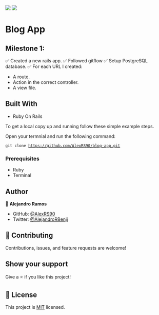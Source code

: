 ![](https://img.shields.io/badge/Microverse-blueviolet)
![](https://img.shields.io/badge/Ruby-red)

# Blog App

> 

## Milestone 1:

✅ Created a new rails app.
✅ Followed gitflow
✅ Setup PostgreSQL database.
✅ For each URL I created:
 - A route.
 - Action in the correct controller.
 - A view file.

## Built With

- Ruby On Rails

To get a local copy up and running follow these simple example steps.

Open your termnial and run the following command:

<code>git clone https://github.com/AlexRS90/blog-app.git</code>

### Prerequisites

- Ruby
- Terminal

## Author

👤 **Alejandro Ramos**

- GitHub: [@AlexRS90](https://github.com/AlexRS90)
- Twitter: [@AlejandroRBenji](https://twitter.com/AlejandroRBenji)


## 🤝 Contributing

Contributions, issues, and feature requests are welcome!


## Show your support

Give a ⭐️ if you like this project!

## 📝 License

This project is [MIT](./MIT.md) licensed.